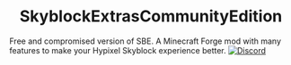 <h1 align="center">SkyblockExtrasCommunityEdition</h1>
Free and compromised version of SBE.
A Minecraft Forge mod with many features to make your Hypixel Skyblock experience better.
  <a href="https://discord.gg/sbe" target="_blank">
    <img alt="Discord" src="https://img.shields.io/discord/450878205294018560?color=56bcd3&label=discord" />
  </a>
